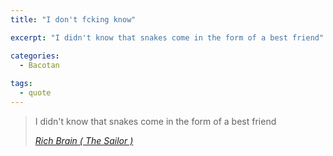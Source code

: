 ```yaml
---
title: "I don't fcking know"

excerpt: "I didn't know that snakes come in the form of a best friend"

categories:
  - Bacotan
  
tags:
  - quote
---
```


> I didn't know that snakes come in the form of a best friend
>
> <cite><a href="https://genius.com/17851714">Rich Brain ( The Sailor )</a></cite>
